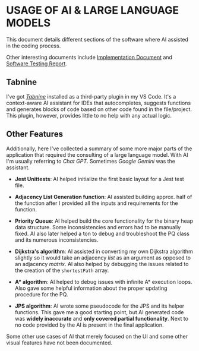 # USAGE OF AI & LARGE LANGUAGE MODELS

This document details different sections of the software where AI assisted in the coding process.

Other interesting documents include [Implementation Document](https://github.com/joonarafael/visualpathfinder/tree/main/documentation/implementation_document.md "Implementation Document") and [Software Testing Report](https://github.com/joonarafael/visualpathfinder/tree/main/documentation/software_testing_report.md "Software Testing Report").

## Tabnine

I've got _[Tabnine](https://www.tabnine.com/ "Tabnine Homepage")_ installed as a third-party plugin in my VS Code. It's a context-aware AI assistant for IDEs that autocompletes, suggests functions and generates blocks of code based on other code found in the file/project. This plugin, however, provides little to no help with any actual logic.

## Other Features

Additionally, here I've collected a summary of some more major parts of the application that required the consulting of a large language model. With AI I'm usually referring to _Chat GPT_. Sometimes _Google Gemini_ was the assistant.

- **Jest Unittests**: AI helped initialize the first basic layout for a Jest test file.

- **Adjacency List Generation function**: AI assisted building approx. half of the function after I provided all the inputs and requirements for the function.

- **Priority Queue**: AI helped build the core functionality for the binary heap data structure. Some inconsistencies and errors had to be manually fixed. AI also later helped a ton to debug and troubleshoot the PQ class and its numerous inconsistencies.

- **Dijkstra's algorithm**: AI assisted in converting my own Dijkstra algorithm slightly so it would take an adjacency _list_ as an argument as opposed to an adjacency _matrix_. AI also helped by debugging the issues related to the creation of the `shortestPath` array.

- **A\* algorithm**: AI helped to debug issues with infinite A\* execution loops. Also gave some helpful information about the proper updating procedure for the PQ.

- **JPS algorithm**: AI wrote some pseudocode for the JPS and its helper functions. This gave me a good starting point, but AI generated code was **widely inaccurate** and **only covered partial functionality**. Next to no code provided by the AI is present in the final application.

Some other use cases of AI that merely focused on the UI and some other visual features have not been documented.
